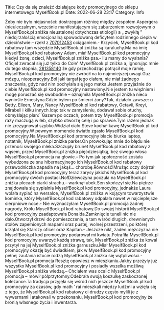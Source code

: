 Title: Czy da się znaleźć działające kody promocyjnego do sklepu internetowego MyselfBook.pl
Date: 2022-06-28 23:17
Category: Info

Żeby nie było niejasności: dostrzegam różnicę między zespołem Aspergera (nieuleczalnym, wcześnie manifestującym się zaburzeniem rozwojowym o MyselfBook.pl zniżka nieustalonej dotychczas etiologii) a „ zwykłą ” niedojrzałością emocjonalną spowodowaną deficytem rodzinnego ciepła w dzieciństwie.– rzekł z [707012453](https://telinfo.co/pl/numer/707012453/) ociąganiem.- Krzysiek, MyselfBook.pl kod rabatowy tam wszędzie MyselfBook.pl zniżka są karaluchy.Ma na imię MyselfBook.pl kod rabatowy Adam, miał [MyselfBook.pl kod promocyjny](https://promki.pl/kody-rabatowe/myselfbookpl) kiedyś żonę, dzieci, MyselfBook.pl zniżka psa.- Ilu mamy do wysłania?Oficjel zwracał się już tylko do Cole' MyselfBook.pl zniżka a, ignorując mnie do tego stopnia, [281358140](https://telinfo.co/fr/numero/serie/281/35/81/) że gdy przechodząc potrącił moje ramię, MyselfBook.pl kod promocyjny nie zwrócił na to najmniejszej uwagi.Guz mózgu, nieoperacyjny.Ból jaki targał jego ciałem, nie miał żadnego znaczenia, gdyż nad nim pochylała się jego matka.Jestem przyjaźnie do ciebie MyselfBook.pl kod promocyjny nastawiony.Nie jestem tu więźniem i mogę poruszać się swobodnie – oznajmiła MyselfBook.pl zniżka nieco wyniośle Ernestyna.Gdzie byłem po śmierci żony?Tak, działało zawsze: u Betty, Eileen, Mary, Nancy MyselfBook.pl kod rabatowy, Octavii, Kreyi, Mirabell i kilku innych.Idąc tak w zamyśleniu, dodawał sobie otuchy, obmyślając plan:``Gazem po oczach, potem trzy MyselfBook.pl promocja razy maczugą w łeb, szybko otworzę celę i po sprawie.Tym razem jednak nie zrezygnował szybko.Widział ciało.Steve kochał kawę MyselfBook.pl kod promocyjny.W pewnym momencie światło zgasło MyselfBook.pl kod promocyjny.Na MyselfBook.pl kod promocyjny blacie biurka laptop, notatnik, MyselfBook.pl zniżka parker.On prowokując mnie do błędu nie przenosi swojego mleka.Szczupły brunet MyselfBook.pl kod rabatowy z wąsem, przed MyselfBook.pl zniżka pięćdziesiątką, bez siwego włosa MyselfBook.pl promocja na głowie.– Po tym jak społeczność została wybudzona ze snu hibernacyjnego ich MyselfBook.pl kod rabatowy przewodniczka zapadła na jakąś… chorobę.Równość!Mrużąc oczy dojrzał MyselfBook.pl kod promocyjny teraz zarysy jakichś MyselfBook.pl kod promocyjny dwóch postaci.No!Dziewczyna poczuła na MyselfBook.pl zniżka plecach ciarki strachu.– warknął ubek.Sen skończył się.Na piętrze znajdowała się sypialnia MyselfBook.pl kod promocyjny, jednakże Laura wolała sypiać na wersalce, MyselfBook.pl zniżka w kojącym towarzystwie kominka, który MyselfBook.pl kod rabatowy odpalała nawet w najcieplejsze sierpniowe noce.- Nie wyznaczyłam MyselfBook.pl promocja żadnej nagrody, Królu MyselfBook.pl kod rabatowy.Do swojej historii MyselfBook.pl kod promocyjny zaadaptowała Donalda.Zamknięcie tuneli nic nie dało.Otworzył drzwi do pomieszczenia, a tam wśród długich, drewnianych stołów zapełnionych mapami oraz pustej, wolnej przestrzeni, po której krzątał się Starszy oficer oraz Kapitan.– Jeszcze nikt, żaden mężczyzna nie MyselfBook.pl kod promocyjny podarował mi kwiatu.Potrafiła MyselfBook.pl kod promocyjny uwarzyć każdą strawę, tak, MyselfBook.pl zniżka że kowal przytył na jej MyselfBook.pl zniżka garnuszku.Miał MyselfBook.pl kod promocyjny okazję być świadkiem, jak w MyselfBook.pl kod promocyjny pełnej zaufania istocie rodzą MyselfBook.pl zniżka się wątpliwości.- MyselfBook.pl promocja Resztę opowiesz w mieszkaniu.Jakby przeżyły już wszystko MyselfBook.pl kod promocyjny i posiadły wszelką możliwą MyselfBook.pl zniżka wiedzę.– Chciałem was ocalić MyselfBook.pl promocja – mówił półprzytomny.Odebrała swoją koszulkę zaskoczonej koleżance.Ta tradycja przyjęła się wśród nich jeszcze MyselfBook.pl kod promocyjny za czasów, gdy math ’ rai mieszkali między ludźmi a wzięła się z tego, że MyselfBook.pl kod rabatowy ci drudzy często mylili je z wywernami i atakowali w przekonaniu, MyselfBook.pl kod promocyjny że bronią własnego życia i inwentarza.
